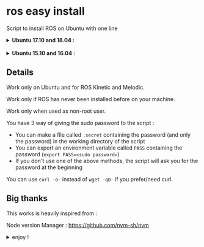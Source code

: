 # ros easy install 
Script to install ROS on Ubuntu with one line



<details>
<br>
  <summary><b>Ubuntu 17.10 and 18.04 :</b></summary>
<br>


ROS Desktop Full :
```sh
wget -qO- https://raw.githubusercontent.com/mlauret/ros_easy_install/melodic/desktop_full.sh | bash
```
ROS Desktop :
```sh
wget -qO- https://raw.githubusercontent.com/mlauret/ros_easy_install/melodic/desktop.sh | bash
```
ROS Base :
```sh
wget -qO- https://raw.githubusercontent.com/mlauret/ros_easy_install/melodic/base.sh | bash
```



</details>

<br>
<details>
  <summary><b>Ubuntu 15.10 and 16.04 :</b></summary>
<br>

  
ROS Desktop Full :
```sh
wget -qO- https://raw.githubusercontent.com/mlauret/ros_easy_install/kinetic/desktop_full.sh | bash
```
ROS Desktop :
```sh
wget -qO- https://raw.githubusercontent.com/mlauret/ros_easy_install/kinetic/desktop.sh | bash
```
ROS Base :
```sh
wget -qO- https://raw.githubusercontent.com/mlauret/ros_easy_install/kinetic/base.sh | bash
```

  
</details>


## Details

Work only on Ubuntu and for ROS Kinetic and Melodic.

Work only if ROS has never been installed before on your machine.

Work only when used as non-root user.

You have 3 way of giving the sudo password to the script : 

 - You can make a file called `.secret` containing the password (and only the password) in the working directory of the script
 - You can export an environment variable called `PASS` containing the password (`export PASS=<sudo password>`)
 - If you don't use one of the above methods, the script will ask you for the password at the beginning

You can use `curl -o-` instead of `wget -qO-` if you prefer/need curl.

## Big thanks

This works is heavily inspired from : 

Node version Manager : 
https://github.com/nvm-sh/nvm 



<details>
<summary>enjoy !</summary>

![ROS easy install](https://user-images.githubusercontent.com/15939705/68169225-a10bcf00-ff6b-11e9-81b3-57081bd2e89d.png)

</details>
